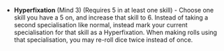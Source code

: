 - **Hyperfixation** (Mind 3) (Requires 5 in at least one skill) - Choose one skill you have a 5 on, and increase that skill to 6. Instead of taking a second specialisation like normal, instead mark your current specialisation for that skill as a Hyperfixation. When making rolls using that specialisation, you may re-roll dice twice instead of once.